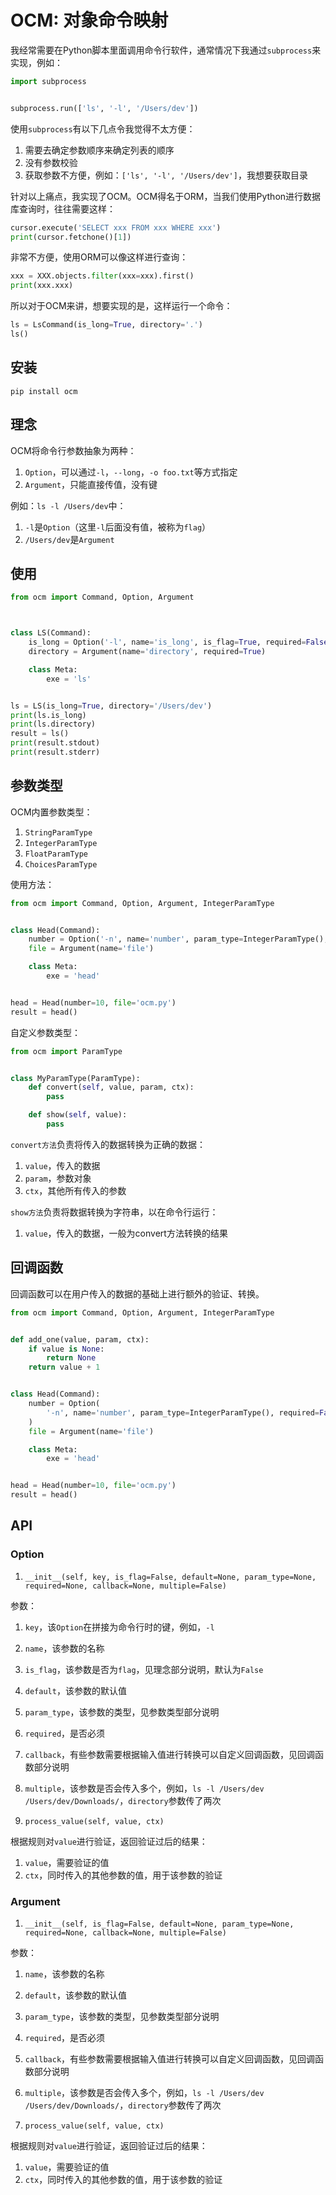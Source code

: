 # OCM: 对象命令映射

我经常需要在Python脚本里面调用命令行软件，通常情况下我通过`subprocess`来实现，例如：

```python
import subprocess


subprocess.run(['ls', '-l', '/Users/dev'])
```

使用`subprocess`有以下几点令我觉得不太方便：

1. 需要去确定参数顺序来确定列表的顺序
2. 没有参数校验
3. 获取参数不方便，例如：`['ls', '-l', '/Users/dev']`，我想要获取目录

针对以上痛点，我实现了OCM。OCM得名于ORM，当我们使用Python进行数据库查询时，往往需要这样：

```python
cursor.execute('SELECT xxx FROM xxx WHERE xxx')
print(cursor.fetchone()[1])
```

非常不方便，使用ORM可以像这样进行查询：


```python
xxx = XXX.objects.filter(xxx=xxx).first()
print(xxx.xxx)
```

所以对于OCM来讲，想要实现的是，这样运行一个命令：


```python
ls = LsCommand(is_long=True, directory='.')
ls()
```

## 安装

```
pip install ocm
```

## 理念

OCM将命令行参数抽象为两种：

1. `Option`，可以通过`-l`，`--long`，`-o foo.txt`等方式指定
2. `Argument`，只能直接传值，没有键
   
例如：`ls -l /Users/dev`中：

1. `-l`是`Option`（这里`-l`后面没有值，被称为`flag`）
2. `/Users/dev`是`Argument`

## 使用

```python
from ocm import Command, Option, Argument



class LS(Command):
    is_long = Option('-l', name='is_long', is_flag=True, required=False)
    directory = Argument(name='directory', required=True)

    class Meta:
        exe = 'ls'


ls = LS(is_long=True, directory='/Users/dev')
print(ls.is_long)
print(ls.directory)
result = ls()
print(result.stdout)
print(result.stderr)
```

## 参数类型

OCM内置参数类型：

1. `StringParamType`
2. `IntegerParamType`
3. `FloatParamType`
4. `ChoicesParamType`

使用方法：

```python
from ocm import Command, Option, Argument, IntegerParamType


class Head(Command):
    number = Option('-n', name='number', param_type=IntegerParamType(), required=False)
    file = Argument(name='file')

    class Meta:
        exe = 'head'


head = Head(number=10, file='ocm.py')
result = head()
```


自定义参数类型：

```python
from ocm import ParamType


class MyParamType(ParamType):
    def convert(self, value, param, ctx):
        pass

    def show(self, value):
        pass
```

`convert方法`负责将传入的数据转换为正确的数据：

1. `value`，传入的数据
2. `param`，参数对象
3. `ctx`，其他所有传入的参数

`show方法`负责将数据转换为字符串，以在命令行运行：

1. `value`，传入的数据，一般为convert方法转换的结果

## 回调函数

回调函数可以在用户传入的数据的基础上进行额外的验证、转换。

```python
from ocm import Command, Option, Argument, IntegerParamType


def add_one(value, param, ctx):
    if value is None:
        return None
    return value + 1


class Head(Command):
    number = Option(
        '-n', name='number', param_type=IntegerParamType(), required=False, callback=add_one
    )
    file = Argument(name='file')

    class Meta:
        exe = 'head'


head = Head(number=10, file='ocm.py')
result = head()
```

## API

### Option

1. `__init__(self, key, is_flag=False, default=None, param_type=None, required=None, callback=None, multiple=False)`

参数：

1. `key`，该`Option`在拼接为命令行时的键，例如，`-l`
2. `name`，该参数的名称
3. `is_flag`，该参数是否为`flag`，见理念部分说明，默认为`False`
4. `default`，该参数的默认值
5. `param_type`，该参数的类型，见参数类型部分说明
6. `required`，是否必须
7. `callback`，有些参数需要根据输入值进行转换可以自定义回调函数，见回调函数部分说明
8. `multiple`，该参数是否会传入多个，例如，`ls -l /Users/dev /Users/dev/Downloads/`，`directory`参数传了两次

2. `process_value(self, value, ctx)`

根据规则对`value`进行验证，返回验证过后的结果：

1. `value`，需要验证的值
2. `ctx`，同时传入的其他参数的值，用于该参数的验证

### Argument

1. `__init__(self, is_flag=False, default=None, param_type=None, required=None, callback=None, multiple=False)`

参数：

1. `name`，该参数的名称
2. `default`，该参数的默认值
3. `param_type`，该参数的类型，见参数类型部分说明
4. `required`，是否必须
5. `callback`，有些参数需要根据输入值进行转换可以自定义回调函数，见回调函数部分说明
6. `multiple`，该参数是否会传入多个，例如，`ls -l /Users/dev /Users/dev/Downloads/`，`directory`参数传了两次

2. `process_value(self, value, ctx)`

根据规则对`value`进行验证，返回验证过后的结果：

1. `value`，需要验证的值
2. `ctx`，同时传入的其他参数的值，用于该参数的验证
